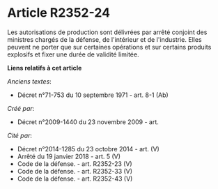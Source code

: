 # Article R2352-24

Les autorisations de production sont délivrées par arrêté conjoint des ministres chargés de la défense, de l'intérieur et de
l'industrie. Elles peuvent ne porter que sur certaines opérations et sur certains produits explosifs et fixer une durée de
validité limitée.

**Liens relatifs à cet article**

_Anciens textes_:

  - Décret n°71-753 du 10 septembre 1971 - art. 8-1 (Ab)

_Créé par_:

  - Décret n°2009-1440 du 23 novembre 2009 - art.

_Cité par_:

  - Décret n°2014-1285 du 23 octobre 2014 - art. (V)
  - Arrêté du 19 janvier 2018 - art. 5 (V)
  - Code de la défense. - art. R2352-23 (V)
  - Code de la défense. - art. R2352-33 (V)
  - Code de la défense. - art. R2352-43 (V)

